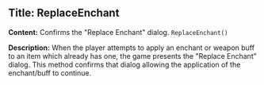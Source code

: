 ## Title: ReplaceEnchant

**Content:**
Confirms the "Replace Enchant" dialog.
`ReplaceEnchant()`

**Description:**
When the player attempts to apply an enchant or weapon buff to an item which already has one, the game presents the "Replace Enchant" dialog. This method confirms that dialog allowing the application of the enchant/buff to continue.